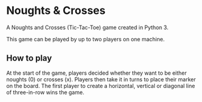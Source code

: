 # Noughts & Crosses

A Noughts and Crosses (Tic-Tac-Toe) game created in Python 3. 

This game can be played by up to two players on one machine.

## How to play

At the start of the game, players decided whether they want to be either noughts (0) or crosses (x). Players then take it in turns to place their marker on the board. The first player to create a horizontal, vertical or diagonal line of three-in-row wins the game.
